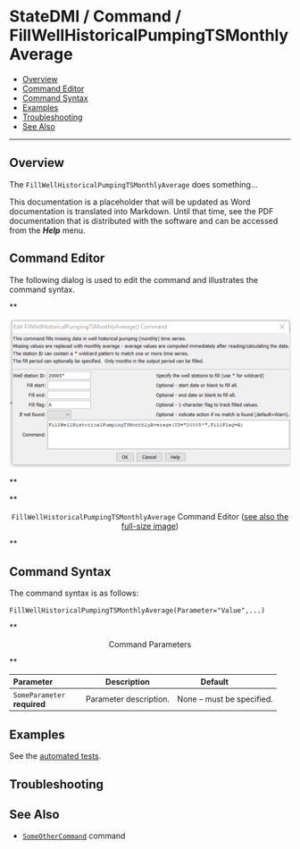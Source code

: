# StateDMI / Command / FillWellHistoricalPumpingTSMonthlyAverage #

* [Overview](#overview)
* [Command Editor](#command-editor)
* [Command Syntax](#command-syntax)
* [Examples](#examples)
* [Troubleshooting](#troubleshooting)
* [See Also](#see-also)

-------------------------

## Overview ##

The `FillWellHistoricalPumpingTSMonthlyAverage` does something...

This documentation is a placeholder that will be updated as Word documentation is translated into Markdown.
Until that time, see the PDF documentation that is distributed with the software and can be accessed
from the ***Help*** menu.

## Command Editor ##

The following dialog is used to edit the command and illustrates the command syntax.

**<p style="text-align: center;">
![FillWellHistoricalPumpingTSMonthlyAverage](FillWellHistoricalPumpingTSMonthlyAverage.png)
</p>**

**<p style="text-align: center;">
`FillWellHistoricalPumpingTSMonthlyAverage` Command Editor (<a href="../FillWellHistoricalPumpingTSMonthlyAverage.png">see also the full-size image</a>)
</p>**

## Command Syntax ##

The command syntax is as follows:

```text
FillWellHistoricalPumpingTSMonthlyAverage(Parameter="Value",...)
```
**<p style="text-align: center;">
Command Parameters
</p>**

| **Parameter**&nbsp;&nbsp;&nbsp;&nbsp;&nbsp;&nbsp;&nbsp;&nbsp;&nbsp;&nbsp;&nbsp;&nbsp; | **Description** | **Default**&nbsp;&nbsp;&nbsp;&nbsp;&nbsp;&nbsp;&nbsp;&nbsp;&nbsp;&nbsp; |
| --------------|-----------------|----------------- |
|`SomeParameter`<br>**required**|Parameter description.|None – must be specified.|

## Examples ##

See the [automated tests](https://github.com/OpenCDSS/cdss-app-statedmi-test/tree/master/test/regression/commands/FillWellHistoricalPumpingTSMonthlyAverage).

## Troubleshooting ##

## See Also ##

* [`SomeOtherCommand`](../SomeOtherCommand/SomeOtherCommand) command

